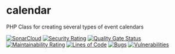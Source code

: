 # calendar
PHP Class for creating several types of event calendars

[![SonarCloud](https://sonarcloud.io/images/project_badges/sonarcloud-white.svg)](https://sonarcloud.io/dashboard?id=webbird_calendar)
[![Security Rating](https://sonarcloud.io/api/project_badges/measure?project=webbird_calendar&metric=security_rating)](https://sonarcloud.io/dashboard?id=webbird_calendar)
[![Quality Gate Status](https://sonarcloud.io/api/project_badges/measure?project=webbird_calendar&metric=alert_status)](https://sonarcloud.io/dashboard?id=webbird_calendar)
[![Maintainability Rating](https://sonarcloud.io/api/project_badges/measure?project=webbird_calendar&metric=sqale_rating)](https://sonarcloud.io/dashboard?id=webbird_calendar)
[![Lines of Code](https://sonarcloud.io/api/project_badges/measure?project=webbird_calendar&metric=ncloc)](https://sonarcloud.io/dashboard?id=webbird_calendar)
[![Bugs](https://sonarcloud.io/api/project_badges/measure?project=webbird_calendar&metric=bugs)](https://sonarcloud.io/dashboard?id=webbird_calendar)
[![Vulnerabilities](https://sonarcloud.io/api/project_badges/measure?project=webbird_calendar&metric=vulnerabilities)](https://sonarcloud.io/dashboard?id=webbird_calendar)
